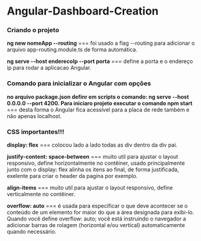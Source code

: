 # Angular-Dashboard-Creation

<h3>Criando o projeto</h3>
<p><strong>ng new nomeApp --routing</strong> === foi usado a flag --routing para adicionar o arquivo app-routing.module.ts de forma automática.</p>
<p><strong>ng serve --host enderecoIp --port porta</strong> === define a porta e o endereço ip para rodar a aplicacao Angular.</p>

<h3>Comando para inicializar o Angular com opções</h3>
<p><strong>no arquivo package.json definr em scripts o comando: ng serve --host 0.0.0.0 --port 4200. Para iniciaro projeto executar o comando npm start</strong> === desta forma o Angular fica acessível para a placa de rede também e não apenas localhost.</p>

<h3>CSS importantes!!!</h3>
<p><strong>display: flex</strong> === colocou lado a lado todas as div dentro da <emph>div pai.</emph></p>
<p><strong>justify-content: space-between</strong> === muito util para ajustar o layout responsivo, define horizontalmente no contêiner, usado principalmente junto com o <emph>display: flex</emph> alinha os itens ao final, de forma justificada, exelente para criar o header da pagina por exemplo.</p>
<p><strong>align-items</strong> === muito util para ajustar o layout responsivo, define verticalmente no contêiner.</p>
<p><strong>overflow: auto</strong> ===  é usada para especificar o que deve acontecer se o conteúdo de um elemento for maior do que a área designada para exibi-lo. Quando você define overflow: auto; você está instruindo o navegador a adicionar barras de rolagem (horizontal e/ou vertical) automaticamente quando necessário.</p>
